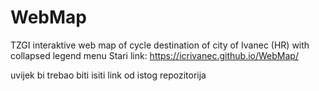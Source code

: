 # WebMap
TZGI interaktive web map of cycle destination of city of Ivanec (HR) with collapsed legend menu
Stari link: https://icrivanec.github.io/WebMap/

uvijek bi trebao biti isiti link od istog repozitorija
